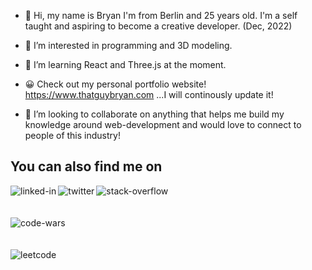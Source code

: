- 👋  Hi, my name is Bryan I'm from Berlin and 25 years old. I'm a self taught and aspiring to become a creative developer. (Dec, 2022)

- 👀  I’m interested in programming and 3D modeling.

- 🌱  I’m learning React and Three.js at the moment.

- 😀  Check out my personal portfolio website! https://www.thatguybryan.com ...I will continously update it!
     
- 💞️  I’m looking to collaborate on anything that helps me build my knowledge around web-development and would love to connect to people of this industry!

     
<!---
bryanhain97/bryanhain97 is a ✨ special ✨ repository because its `README.md` (this file) appears on your GitHub profile.
You can click the Preview link to take a look at your changes.
--->


## You can also find me on
[<img align="left" alt="linked-in" src="https://img.shields.io/badge/linkedin-%230077B5.svg?&style=for-the-badge&logo=linkedin&logoColor=white" />](https://www.linkedin.com/in/bryan-hain-572568206/)
[<img align="left" alt="twitter" src="https://img.shields.io/badge/twitter-%231DA1F2.svg?&style=for-the-badge&logo=twitter&logoColor=white" />](https://twitter.com/Bryan47588123)
[<img align="left" alt="stack-overflow" src="https://img.shields.io/badge/stack%20overflow-FE7A16?logo=stack-overflow&logoColor=white&style=for-the-badge" />](https://stackoverflow.com/users/14692443/bryan-hain)
<br>
<br>
<br>
[<img align="left" alt="code-wars" src="https://miro.medium.com/max/400/1*MEfzXycTMI0cAmlJVc7TGQ.png" />](https://www.codewars.com/users/bryanhain97)
<br>
<br>
<br>
[<img align="left" alt="leetcode" src="https://external-preview.redd.it/tGVBnJXuSYF2ATLx6yciGgwOxDbPPi0vvHYS0xN4Qgw.jpg?auto=webp&s=6809de0a12a4d5ba00f0782d2d6dfd973c07278d" />](https://leetcode.com/bry4n_h/)
